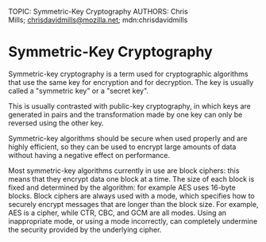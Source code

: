 TOPIC: Symmetric-Key Cryptography
AUTHORS: Chris Mills; chrisdavidmills@mozilla.net; mdn:chrisdavidmills

# Symmetric-Key Cryptography

Symmetric-key cryptography is a term used for cryptographic algorithms that use the same key for
encryption and for decryption. The key is usually called a "symmetric key" or a "secret key".

This is usually contrasted with public-key cryptography, in which keys are generated in pairs and
the transformation made by one key can only be reversed using the other key.

Symmetric-key algorithms should be secure when used properly and are highly efficient, so they can
be used to encrypt large amounts of data without having a negative effect on performance.

Most symmetric-key algorithms currently in use are block ciphers: this means that they encrypt data
one block at a time. The size of each block is fixed and determined by the algorithm: for example
AES uses 16-byte blocks. Block ciphers are always used with a mode, which specifies how to
securely encrypt messages that are longer than the block size. For example, AES is a cipher,
while CTR, CBC, and GCM are all modes. Using an inappropriate mode, or using a mode incorrectly,
can completely undermine the security provided by the underlying cipher.
